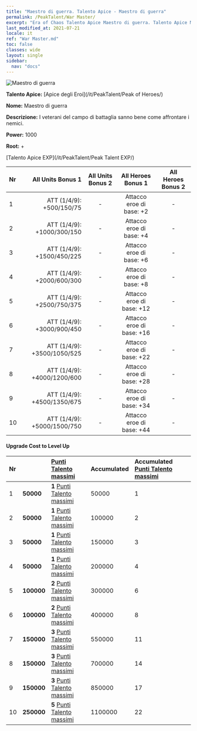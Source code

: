 ```yaml
---
title: "Maestro di guerra. Talento Apice - Maestro di guerra"
permalink: /PeakTalent/War Master/
excerpt: "Era of Chaos Talento Apice Maestro di guerra. Talento Apice Maestro di guerra. Maestro di guerra"
last_modified_at: 2021-07-21
locale: it
ref: "War Master.md"
toc: false
classes: wide
layout: single
sidebar:
  nav: "docs"
---
```


  ![Maestro di guerra](/images/pt/talent_1001.png)

  **Talento Apice:** [Apice degli Eroi](/it/PeakTalent/Peak of Heroes/)

  **Nome:** Maestro di guerra

  **Descrizione:** I veterani del campo di battaglia sanno bene come affrontare i nemici.

  **Power:** 1000

  **Root:** +

  [Talento Apice EXP](/it/PeakTalent/Peak Talent EXP/)

  | Nr | All Units Bonus 1 | All Units Bonus 2 | All Heroes Bonus 1 | All Heroes Bonus 2 |
  |:---|--------------:|:-------------:|:-------------:|:-------------:|
  | 1 | ATT (1/4/9): +500/150/75 | - | Attacco eroe di base: +2 | - |
  | 2 | ATT (1/4/9): +1000/300/150 | - | Attacco eroe di base: +4 | - |
  | 3 | ATT (1/4/9): +1500/450/225 | - | Attacco eroe di base: +6 | - |
  | 4 | ATT (1/4/9): +2000/600/300 | - | Attacco eroe di base: +8 | - |
  | 5 | ATT (1/4/9): +2500/750/375 | - | Attacco eroe di base: +12 | - |
  | 6 | ATT (1/4/9): +3000/900/450 | - | Attacco eroe di base: +16 | - |
  | 7 | ATT (1/4/9): +3500/1050/525 | - | Attacco eroe di base: +22 | - |
  | 8 | ATT (1/4/9): +4000/1200/600 | - | Attacco eroe di base: +28 | - |
  | 9 | ATT (1/4/9): +4500/1350/675 | - | Attacco eroe di base: +34 | - |
  | 10 | ATT (1/4/9): +5000/1500/750 | - | Attacco eroe di base: +44 | - |


#### Upgrade Cost to Level Up

  | Nr | <i class="fas fa-coins"/> | [Punti Talento massimi](/ItemsIT/con_934/) | Accumulated <i class="fas fa-coins"/> | Accumulated [Punti Talento massimi](/ItemsIT/con_934/) |
  |:---|:--------------|:-------------|:-------------|:-------------|
  | 1 | **50000** | **1** [Punti Talento massimi](/ItemsIT/con_934/) | 50000 | 1 |
  | 2 | **50000** | **1** [Punti Talento massimi](/ItemsIT/con_934/) | 100000 | 2 |
  | 3 | **50000** | **1** [Punti Talento massimi](/ItemsIT/con_934/) | 150000 | 3 |
  | 4 | **50000** | **1** [Punti Talento massimi](/ItemsIT/con_934/) | 200000 | 4 |
  | 5 | **100000** | **2** [Punti Talento massimi](/ItemsIT/con_934/) | 300000 | 6 |
  | 6 | **100000** | **2** [Punti Talento massimi](/ItemsIT/con_934/) | 400000 | 8 |
  | 7 | **150000** | **3** [Punti Talento massimi](/ItemsIT/con_934/) | 550000 | 11 |
  | 8 | **150000** | **3** [Punti Talento massimi](/ItemsIT/con_934/) | 700000 | 14 |
  | 9 | **150000** | **3** [Punti Talento massimi](/ItemsIT/con_934/) | 850000 | 17 |
  | 10 | **250000** | **5** [Punti Talento massimi](/ItemsIT/con_934/) | 1100000 | 22 |
